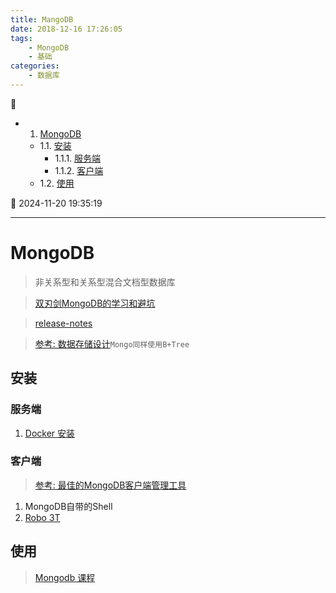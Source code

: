 ```yaml
---
title: MangoDB
date: 2018-12-16 17:26:05
tags: 
    - MongoDB
    - 基础
categories: 
    - 数据库
---
```


💠

- 1. [MongoDB](#mongodb)
    - 1.1. [安装](#安装)
        - 1.1.1. [服务端](#服务端)
        - 1.1.2. [客户端](#客户端)
    - 1.2. [使用](#使用)

💠 2024-11-20 19:35:19
****************************************
# MongoDB
> 非关系型和关系型混合文档型数据库

> [双刃剑MongoDB的学习和避坑](https://segmentfault.com/a/1190000013589617)

> [release-notes](https://docs.mongodb.com/manual/release-notes/)

> [参考: 数据存储设计](http://source.wiredtiger.com/10.0.0/tune_page_size_and_comp.html)`Mongo同样使用B+Tree`  

## 安装
### 服务端
1. [Docker 安装](https://hub.docker.com/_/mongo/)

### 客户端
> [参考: 最佳的MongoDB客户端管理工具](https://blog.csdn.net/chszs/article/details/51348248)  

1. MongoDB自带的Shell
1. [Robo 3T](https://robomongo.org/)

## 使用
> [Mongodb 课程](https://github.com/tapdata/geektime-mongodb-course)  
